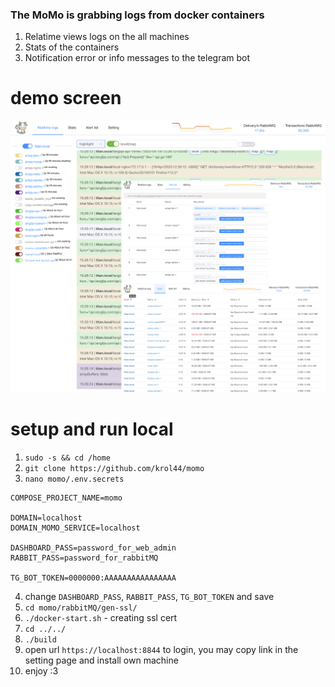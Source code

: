 ###  The MoMo is grabbing logs from docker containers
1. Relatime views logs on the all machines
2. Stats of the containers
3. Notification error or info messages to the telegram bot

# demo screen
![demo momo](https://github.com/krol44/momo/raw/master/readme/demo-screen.png?raw=true)

# setup and run local

1. `sudo -s && cd /home`
2. `git clone https://github.com/krol44/momo`
3. `nano momo/.env.secrets`
```
COMPOSE_PROJECT_NAME=momo

DOMAIN=localhost
DOMAIN_MOMO_SERVICE=localhost

DASHBOARD_PASS=password_for_web_admin
RABBIT_PASS=password_for_rabbitMQ

TG_BOT_TOKEN=0000000:AAAAAAAAAAAAAAAA
```
4. change `DASHBOARD_PASS`, `RABBIT_PASS`, `TG_BOT_TOKEN` and save
5. `cd momo/rabbitMQ/gen-ssl/`
6. `./docker-start.sh` - creating ssl cert
7. `cd ../../`
8. `./build`
9. open url `https://localhost:8844` to login, you may copy link in the setting page and install own machine
10. enjoy :3